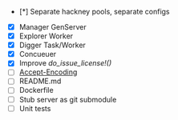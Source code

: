 - [*] Separate hackney pools, separate configs
- [X] Manager GenServer
- [X] Explorer Worker
- [X] Digger Task/Worker
- [X] Concueuer
- [X] Improve *do_issue_license!()*
- [ ] [Accept-Encoding](https://developer.mozilla.org/en-US/docs/Web/HTTP/Headers/Accept-Encoding)
- [ ] README.md
- [ ] Dockerfile
- [ ] Stub server as git submodule
- [ ] Unit tests